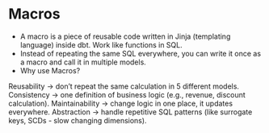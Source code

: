 # Macros

- A macro is a piece of reusable code written in Jinja (templating language) inside dbt. Work like functions in SQL.
- Instead of repeating the same SQL everywhere, you can write it once as a macro and call it in multiple models.
- Why use Macros?

Reusability → don’t repeat the same calculation in 5 different models.
Consistency → one definition of business logic (e.g., revenue, discount calculation).
Maintainability → change logic in one place, it updates everywhere.
Abstraction → handle repetitive SQL patterns (like surrogate keys, SCDs - slow changing dimensions).